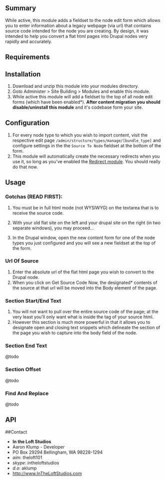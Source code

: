 ## Summary
While active, this module adds a fieldset to the node edit form which allows you to enter information about a legacy webpage (via url) that contains source code intended for the node you are creating. By design, it was intended to help you convert a flat html pages into Drupal nodes very rapidly and accurately.

## Requirements

## Installation
1. Download and unzip this module into your modules directory.
1. Goto Administer > Site Building > Modules and enable this module.
2. While active this module will add a fieldset to the top of all node edit forms (which have been enabled*). **After content migration you should disable/uninstall this module** and it's codebase form your site.

## Configuration
1. For every node type to which you wish to import content,  visit the respective edit page `/admin/structure/types/manage/[bundle_type]` and configure settings in the the `Source To Node` fieldset at the bottom of the form.
2. This module will automatically create the necessary redirects when you use it, so long as you've enabled the [Redirect module](http://drupal.org/project/redirect).  You should really do that now.

## Usage
### Gotchas (READ FIRST):
1. You must be in full html mode (not WYSIWYG) on the textarea that is to receive the source code.

2. With your old flat site on the left and your drupal site on the right (in two separate windows), you may proceed...
2. In the Drupal window, open the new content form for one of the node types you just configured and you will see a new fieldset at the top of the form.


### Url Of Source
1. Enter the absolute url of the flat html page you wish to convert to the Drupal node.
1. When you click on Get Source Code Now, the designated* contents of the source at that url will be moved into the Body element of the page.

### Section Start/End Text
1. You will not want to pull over the entire source code of the page; at the very least you'll only want what is inside the <body> tag of your source html.
1. However this section is much more powerful in that it allows you to designate open and closing text snippets which delineate the section of the page you wish to capture into the body field of the node.

### Section End Text
@todo

### Section Offset
@todo

### Find And Replace
@todo

## API

##Contact
* **In the Loft Studios**
* Aaron Klump - Developer
* PO Box 29294 Bellingham, WA 98228-1294
* _aim_: theloft101
* _skype_: intheloftstudios
* _d.o_: aklump
* <http://www.InTheLoftStudios.com>
